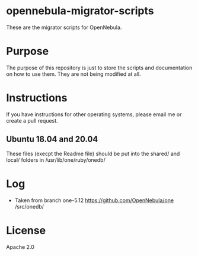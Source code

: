# opennebula-migrator-scripts
These are the migrator scripts for OpenNebula.

# Purpose
The purpose of this repository is just to store the scripts and documentation on how to use them.  They are not being modified at all.

# Instructions
If you have instructions for other operating systems, please email me or create a pull request.

## Ubuntu 18.04 and 20.04
These files (execpt the Readme file) should be put into the shared/ and local/ folders in /usr/lib/one/ruby/onedb/

# Log
 * Taken from branch one-5.12 https://github.com/OpenNebula/one /src/onedb/

# License
Apache 2.0
